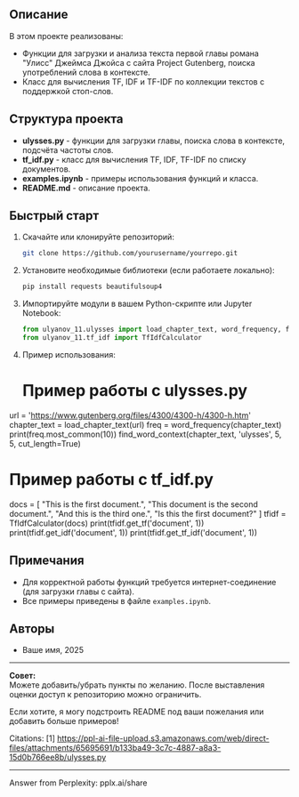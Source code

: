 ## Описание

В этом проекте реализованы:
- Функции для загрузки и анализа текста первой главы романа "Улисс" Джеймса Джойса с сайта Project Gutenberg, поиска употреблений слова в контексте.
- Класс для вычисления TF, IDF и TF-IDF по коллекции текстов с поддержкой стоп-слов.

## Структура проекта

- **ulysses.py** - функции для загрузки главы, поиска слова в контексте, подсчёта частоты слов.
- **tf_idf.py** - класс для вычисления TF, IDF, TF-IDF по списку документов.
- **examples.ipynb** - примеры использования функций и класса.
- **README.md** - описание проекта.

## Быстрый старт

1. Скачайте или клонируйте репозиторий:

   ```bash
   git clone https://github.com/yourusername/yourrepo.git
   ```

2. Установите необходимые библиотеки (если работаете локально):

   ```bash
   pip install requests beautifulsoup4
   ```

3. Импортируйте модули в вашем Python-скрипте или Jupyter Notebook:

   ```python
   from ulyanov_11.ulysses import load_chapter_text, word_frequency, find_word_context
   from ulyanov_11.tf_idf import TfIdfCalculator
   ```

4. Пример использования:

   # Пример работы с ulysses.py
url = 'https://www.gutenberg.org/files/4300/4300-h/4300-h.htm'
chapter_text = load_chapter_text(url)
freq = word_frequency(chapter_text)
print(freq.most_common(10))
find_word_context(chapter_text, 'ulysses', 5, 5, cut_length=True)

# Пример работы с tf_idf.py
docs = [
    "This is the first document.",
    "This document is the second document.",
    "And this is the third one.",
    "Is this the first document?"
]
tfidf = TfIdfCalculator(docs)
print(tfidf.get_tf('document', 1))
print(tfidf.get_idf('document', 1))
print(tfidf.get_tf_idf('document', 1))

## Примечания

- Для корректной работы функций требуется интернет-соединение (для загрузки главы с сайта).
- Все примеры приведены в файле `examples.ipynb`.

## Авторы

- Ваше имя, 2025

---

**Совет:**  
Можете добавить/убрать пункты по желанию. После выставления оценки доступ к репозиторию можно ограничить.

Если хотите, я могу подстроить README под ваши пожелания или добавить больше примеров!

Citations:
[1] https://ppl-ai-file-upload.s3.amazonaws.com/web/direct-files/attachments/65695691/b133ba49-3c7c-4887-a8a3-15d0b766ee8b/ulysses.py

---
Answer from Perplexity: pplx.ai/share
